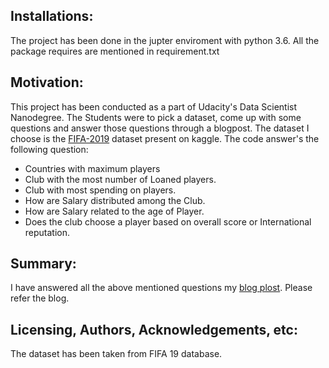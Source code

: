 ## Installations:
The project has been done in the jupter enviroment with python 3.6. All the package requires are mentioned in requirement.txt


## Motivation:
This project has been conducted as a part of Udacity's Data Scientist Nanodegree. The Students were to pick a dataset, come up with some questions and answer those questions through a blogpost. The dataset I choose is the [FIFA-2019]('https://www.kaggle.com/karangadiya/fifa19') dataset present on kaggle. The code answer's the following question:

* Countries with maximum players
* Club with the most number of Loaned players.
* Club with most spending on players.
* How are Salary distributed among the Club.
* How are Salary related to the age of Player.
* Does the club choose a player based on overall score or International reputation.


## Summary:
I have answered all the above mentioned questions my [blog plost]("https://medium.com/@piyushkhandelwal1104/exploring-the-fifa-2019-dataset-2cb53db576cc"). Please refer the blog.


## Licensing, Authors, Acknowledgements, etc:
The dataset has been taken from FIFA 19 database.
